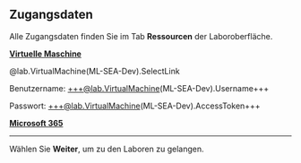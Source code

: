 <style>
img {
    border: 1px solid black;
    }
</style>

## **Zugangsdaten**

Alle Zugangsdaten finden Sie im Tab **Ressourcen** der Laboroberfläche.

<u>**Virtuelle Maschine**</u>

@lab.VirtualMachine(ML-SEA-Dev).SelectLink

Benutzername: +++@lab.VirtualMachine(ML-SEA-Dev).Username+++

Passwort: +++@lab.VirtualMachine(ML-SEA-Dev).AccessToken+++

<u>**Microsoft 365**</u>

---

Wählen Sie **Weiter**, um zu den Laboren zu gelangen.
